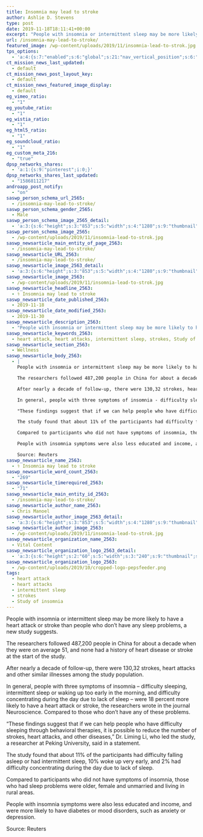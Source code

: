 ```yaml
---
title: Insomnia may lead to stroke
author: Ashlie D. Stevens
type: post
date: 2019-11-18T18:11:41+00:00
excerpt: "People with insomnia or intermittent sleep may be more likely to have a heart attack or stroke than people who don't have any sleep problems, a new study suggests."
url: /insomnia-may-lead-to-stroke/
featured_image: /wp-content/uploads/2019/11/insomnia-lead-to-strok.jpg
tps_options:
  - 'a:4:{s:7:"enabled";s:6:"global";s:21:"nav_vertical_position";s:6:"global";s:23:"nav_hide_on_first_slide";b:0;s:23:"slide_loading_mechanism";s:6:"global";}'
ct_mission_news_last_updated:
  - default
ct_mission_news_post_layout_key:
  - default
ct_mission_news_featured_image_display:
  - default
eg_vimeo_ratio:
  - "1"
eg_youtube_ratio:
  - "1"
eg_wistia_ratio:
  - "1"
eg_html5_ratio:
  - "1"
eg_soundcloud_ratio:
  - "1"
eg_custom_meta_216:
  - "true"
dpsp_networks_shares:
  - 'a:1:{s:9:"pinterest";i:0;}'
dpsp_networks_shares_last_updated:
  - "1586811217"
androapp_post_notify:
  - "on"
saswp_person_schema_url_2565:
  - /insomnia-may-lead-to-stroke/
saswp_person_schema_gender_2565:
  - Male
saswp_person_schema_image_2565_detail:
  - 'a:3:{s:6:"height";s:3:"853";s:5:"width";s:4:"1280";s:9:"thumbnail";s:81:"/wp-content/uploads/2019/11/insomnia-lead-to-strok.jpg";}'
saswp_person_schema_image_2565:
  - /wp-content/uploads/2019/11/insomnia-lead-to-strok.jpg
saswp_newsarticle_main_entity_of_page_2563:
  - /insomnia-may-lead-to-stroke/
saswp_newsarticle_URL_2563:
  - /insomnia-may-lead-to-stroke/
saswp_newsarticle_image_2563_detail:
  - 'a:3:{s:6:"height";s:3:"853";s:5:"width";s:4:"1280";s:9:"thumbnail";s:81:"/wp-content/uploads/2019/11/insomnia-lead-to-strok.jpg";}'
saswp_newsarticle_image_2563:
  - /wp-content/uploads/2019/11/insomnia-lead-to-strok.jpg
saswp_newsarticle_headline_2563:
  - ⚕️ Insomnia may lead to stroke
saswp_newsarticle_date_published_2563:
  - 2019-11-18
saswp_newsarticle_date_modified_2563:
  - 2019-11-30
saswp_newsarticle_description_2563:
  - "People with insomnia or intermittent sleep may be more likely to have a heart attack or stroke than people who don't have any sleep problems, a new study suggests."
saswp_newsarticle_keywords_2563:
  - heart attack, heart attacks, intermittent sleep, strokes, Study of insomnia,
saswp_newsarticle_section_2563:
  - Wellness
saswp_newsarticle_body_2563:
  - |
    People with insomnia or intermittent sleep may be more likely to have a heart attack or stroke than people who don't have any sleep problems, a new study suggests.

    The researchers followed 487,200 people in China for about a decade when they were on average 51, and none had a history of heart disease or stroke at the start of the study.

    After nearly a decade of follow-up, there were 130,32 strokes, heart attacks and other similar illnesses among the study population.

    In general, people with three symptoms of insomnia - difficulty sleeping, intermittent sleep or waking up too early in the morning, and difficulty concentrating during the day due to lack of sleep - were 18 percent more likely to have a heart attack or stroke, the researchers wrote in the journal Neuroscience. Compared to those who don't have any of these problems.

    "These findings suggest that if we can help people who have difficulty sleeping through behavioral therapies, it is possible to reduce the number of strokes, heart attacks, and other diseases," Dr. Liming Li, who led the study, a researcher at Peking University, said in a statement.

    The study found that about 11% of the participants had difficulty falling asleep or had intermittent sleep, 10% woke up very early, and 2% had difficulty concentrating during the day due to lack of sleep.

    Compared to participants who did not have symptoms of insomnia, those who had sleep problems were older, female and unmarried and living in rural areas.

    People with insomnia symptoms were also less educated and income, and were more likely to have diabetes or mood disorders, such as anxiety or depression.

    Source: Reuters
saswp_newsarticle_name_2563:
  - ⚕️ Insomnia may lead to stroke
saswp_newsarticle_word_count_2563:
  - "269"
saswp_newsarticle_timerequired_2563:
  - "71"
saswp_newsarticle_main_entity_id_2563:
  - /insomnia-may-lead-to-stroke/
saswp_newsarticle_author_name_2563:
  - Chris Manoel
saswp_newsarticle_author_image_2563_detail:
  - 'a:3:{s:6:"height";s:3:"853";s:5:"width";s:4:"1280";s:9:"thumbnail";s:81:"/wp-content/uploads/2019/11/insomnia-lead-to-strok.jpg";}'
saswp_newsarticle_author_image_2563:
  - /wp-content/uploads/2019/11/insomnia-lead-to-strok.jpg
saswp_newsarticle_organization_name_2563:
  - Vital Content
saswp_newsarticle_organization_logo_2563_detail:
  - 'a:3:{s:6:"height";s:2:"60";s:5:"width";s:3:"240";s:9:"thumbnail";s:82:"/wp-content/uploads/2019/10/cropped-logo-pepsfeeder.png";}'
saswp_newsarticle_organization_logo_2563:
  - /wp-content/uploads/2019/10/cropped-logo-pepsfeeder.png
tags:
  - heart attack
  - heart attacks
  - intermittent sleep
  - strokes
  - Study of insomnia
---
```


People with insomnia or intermittent sleep may be more likely to have a heart attack or stroke than people who don&#8217;t have any sleep problems, a new study suggests.

The researchers followed 487,200 people in China for about a decade when they were on average 51, and none had a history of heart disease or stroke at the start of the study.

After nearly a decade of follow-up, there were 130,32 strokes, heart attacks and other similar illnesses among the study population.

In general, people with three symptoms of insomnia &#8211; difficulty sleeping, intermittent sleep or waking up too early in the morning, and difficulty concentrating during the day due to lack of sleep &#8211; were 18 percent more likely to have a heart attack or stroke, the researchers wrote in the journal Neuroscience. Compared to those who don&#8217;t have any of these problems.

&#8220;These findings suggest that if we can help people who have difficulty sleeping through behavioral therapies, it is possible to reduce the number of strokes, heart attacks, and other diseases,&#8221; Dr. Liming Li, who led the study, a researcher at Peking University, said in a statement.

The study found that about 11% of the participants had difficulty falling asleep or had intermittent sleep, 10% woke up very early, and 2% had difficulty concentrating during the day due to lack of sleep.

Compared to participants who did not have symptoms of insomnia, those who had sleep problems were older, female and unmarried and living in rural areas.

People with insomnia symptoms were also less educated and income, and were more likely to have diabetes or mood disorders, such as anxiety or depression.

Source: Reuters
